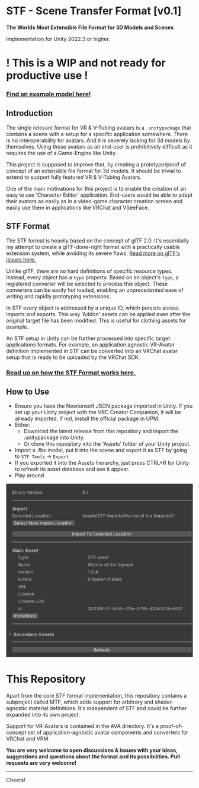 # STF - Scene Transfer Format [v0.1]
**The Worlds Most Extensible File Format for 3D Models and Scenes**

Implementation for Unity 2022.3 or higher.

# **! This is a WIP and not ready for productive use !**

### [Find an example model here!](https://emperorofmars.itch.io/stf-avatar-showcase)
<!-- ## [Watch the video presentation about STF and its AVA extensions here!](https://youtu.be/ozkmGxFG_ug) -->

## Introduction
The single relevant format for VR & V-Tubing avatars is a `.unitypackage` that contains a scene with a setup for a specific application somewhere.
There is no interoperability for avatars. And it is severely lacking for 3d models by themselves.
Using those avatars as an end-user is prohibitively difficult as it requires the use of a Game-Engine like Unity.

This project is supposed to improve that, by creating a prototype/proof of concept of an extensible file format for 3d models. It should be trivial to extend to support fully featured VR & V-Tubing Avatars.

One of the main motivations for this project is to enable the creation of an easy to use 'Character Editor' application. End-users would be able to adapt their avatars as easily as in a video-game character creation screen and easily use them in applications like VRChat and VSeeFace.

## STF Format
The STF format is heavily based on the concept of glTF 2.0. It's essentially my attempt to create a glTF-done-right format with a practically usable extension system, while avoiding its severe flaws. [Read more on glTF's issues here.](./Docs/background_motivation.md#gltf-20-issues)

Unlike glTF, there are no hard definitions of specific resource types. Instead, every object has a `type` property. Based on an object's `type`, a registered converter will be selected to process this object. These converters can be easily hot loaded, enabling an unprecedented ease of writing and rapidly prototyping extensions.

In STF every object is addressed by a unique ID, which persists across imports and exports. This way 'Addon' assets can be applied even after the original target file has been modified. This is useful for clothing assets for example.

An STF setup in Unity can be further processed into specific target applications formats. For example, an application agnostic VR-Avatar definition implemented in STF can be converted into an VRChat avatar setup that is ready to be uploaded by the VRChat SDK.

### [Read up on how the STF Format works here.](./Docs/stf_format.md)

## How to Use
- Ensure you have the Newtonsoft JSON package imported in Unity. If you set up your Unity project with the VRC Creator Companion, it will be already imported. If not, install the official package in UPM.
- Either:
	- Download the latest release from this repository and import the .unitypackage into Unity.
	- Or clone this repository into the 'Assets' folder of your Unity project.
- Import a .fbx model, put it into the scene and export it as STF by going to `STF Tools` → `Export`
- If you exported it into the Assets hierarchy, just press CTRL+R for Unity to refresh its asset database and see it appear.
- Play around

![Screenshot of an STF file's inspector in Unity.](./Docs/Images/import_settings.png)

# This Repository
Apart from the core STF format implementation, this repository contains a subproject called MTF, which adds support for arbitrary and shader-agnostic material definitions. It's independent of STF and could be further expanded into its own project.

Support for VR-Avatars is contained in the AVA directory. It's a proof-of-concept set of application-agnostic avatar components and converters for VRChat and VRM.

**You are very welcome to open discussions & issues with your ideas, suggestions and questions about the format and its possibilities. Pull requests are very welcome!**

---

Cheers!
